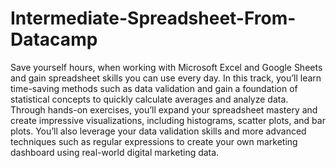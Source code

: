 # Intermediate-Spreadsheet-From-Datacamp
Save yourself hours, when working with Microsoft Excel and Google Sheets and gain spreadsheet skills you can use every day.
In this track, you’ll learn time-saving methods such as data validation and gain a foundation of statistical concepts to quickly calculate averages and analyze data. 
Through hands-on exercises, you’ll expand your spreadsheet mastery and create impressive visualizations, including histograms, scatter plots, and bar plots. 
You’ll also leverage your data validation skills and more advanced techniques such as regular expressions to create your own marketing dashboard using real-world digital marketing data.
